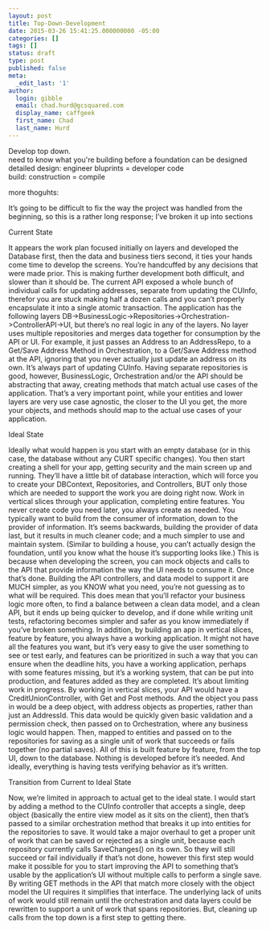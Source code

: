 ```yaml
---
layout: post
title: Top-Down-Development
date: 2015-03-26 15:41:25.000000000 -05:00
categories: []
tags: []
status: draft
type: post
published: false
meta:
  _edit_last: '1'
author:
  login: gibble
  email: chad.hurd@gcsquared.com
  display_name: caffgeek
  first_name: Chad
  last_name: Hurd 
---
```

Develop top down.  
 need to know what you're building before a foundation can be designed  
 detailed design: engineer bluprints = developer code  
 build: construction = compile

more thoguhts:

It’s going to be difficult to fix the way the project was handled from the beginning, so this is a rather long response; I’ve broken it up into sections

Current State

It appears the work plan focused initially on layers and developed the Database first, then the data and business tiers second, it ties your hands come time to develop the screens. You’re handcuffed by any decisions that were made prior. This is making further development both difficult, and slower than it should be. The current API exposed a whole bunch of individual calls for updating addresses, separate from updating the CUInfo, therefor you are stuck making half a dozen calls and you can’t properly encapsulate it into a single atomic transaction. The application has the following layers DB->BusinessLogic->Repositories->Orchestration->ControllerAPI->UI, but there’s no real logic in any of the layers. No layer uses multiple repositories and merges data together for consumption by the API or UI. For example, it just passes an Address to an AddressRepo, to a Get/Save Address Method in Orchestration, to a Get/Save Address method at the API, ignoring that you never actually just update an address on its own. It’s always part of updating CUInfo. Having separate repositories is good, however, BusinessLogic, Orchestration and/or the API should be abstracting that away, creating methods that match actual use cases of the application. That’s a very important point, while your entities and lower layers are very use case agnostic, the closer to the UI you get, the more your objects, and methods should map to the actual use cases of your application.

Ideal State

Ideally what would happen is you start with an empty database (or in this case, the database without any CURT specific changes). You then start creating a shell for your app, getting security and the main screen up and running. They’ll have a little bit of database interaction, which will force you to create your DBContext, Repositories, and Controllers, BUT only those which are needed to support the work you are doing right now. Work in vertical slices through your application, completing entire features. You never create code you need later, you always create as needed. You typically want to build from the consumer of information, down to the provider of information. It’s seems backwards, building the provider of data last, but it results in much cleaner code; and a much simpler to use and maintain system. (Similar to building a house, you can’t actually design the foundation, until you know what the house it’s supporting looks like.) This is because when developing the screen, you can mock objects and calls to the API that provide information the way the UI needs to consume it. Once that’s done. Building the API controllers, and data model to support it are MUCH simpler, as you KNOW what you need, you’re not guessing as to what will be required. This does mean that you’ll refactor your business logic more often, to find a balance between a clean data model, and a clean API, but it ends up being quicker to develop, and if done while writing unit tests, refactoring becomes simpler and safer as you know immediately if you’ve broken something. In addition, by building an app in vertical slices, feature by feature, you always have a working application. It might not have all the features you want, but it’s very easy to give the user something to see or test early, and features can be prioritized in such a way that you can ensure when the deadline hits, you have a working application, perhaps with some features missing, but it’s a working system, that can be put into production, and features added as they are completed. It’s about limiting work in progress. By working in vertical slices, your API would have a CreditUnionController, with Get and Post methods. And the object you pass in would be a deep object, with address objects as properties, rather than just an AddressId. This data would be quickly given basic validation and a permission check, then passed on to Orchestration, where any business logic would happen. Then, mapped to entities and passed on to the repositories for saving as a single unit of work that succeeds or fails together (no partial saves). All of this is built feature by feature, from the top UI, down to the database. Nothing is developed before it’s needed. And ideally, everything is having tests verifying behavior as it’s written.

Transition from Current to Ideal State

Now, we’re limited in approach to actual get to the ideal state. I would start by adding a method to the CUInfo controller that accepts a single, deep object (basically the entire view model as it sits on the client), then that’s passed to a similar orchestration method that breaks it up into entities for the repositories to save. It would take a major overhaul to get a proper unit of work that can be saved or rejected as a single unit, because each repository currently calls SaveChanges() on its own. So they will still succeed or fail individually if that’s not done, however this first step would make it possible for you to start improving the API to something that’s usable by the application’s UI without multiple calls to perform a single save. By writing GET methods in the API that match more closely with the object model the UI requires it simplifies that interface. The underlying lack of units of work would still remain until the orchestration and data layers could be rewritten to support a unit of work that spans repositories. But, cleaning up calls from the top down is a first step to getting there.